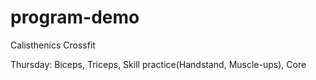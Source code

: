 # program-demo

Calisthenics
Crossfit

Thursday: Biceps, Triceps, 
Skill practice(Handstand, Muscle-ups), Core
